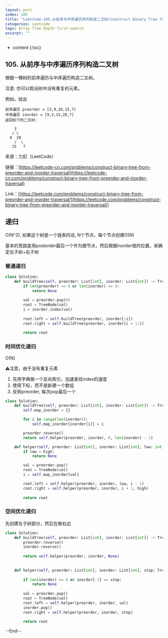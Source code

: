 ```yaml
---
layout: post
index: 105
title: "LeetCode-105.从前序与中序遍历序列构造二叉树(Construct Binary Tree from Preorder and Inorder Traversal)"
categories: Leetcode
tags: Array Tree Depth-first-search
excerpt: ""
---
```


* content
{:toc}

## 105. 从前序与中序遍历序列构造二叉树

根据一棵树的前序遍历与中序遍历构造二叉树。

注意:
你可以假设树中没有重复的元素。

例如，给出

```
前序遍历 preorder = [3,9,20,15,7]
中序遍历 inorder = [9,3,15,20,7]
返回如下的二叉树：

    3
   / \
  9  20
    /  \
   15   7
```

来源：力扣（LeetCode）

链接：[https://leetcode-cn.com/problems/construct-binary-tree-from-preorder-and-inorder-traversal](https://leetcode-cn.com/problems/construct-binary-tree-from-preorder-and-inorder-traversal)

Link：[https://leetcode.com/problems/construct-binary-tree-from-preorder-and-inorder-traversal/](https://leetcode.com/problems/construct-binary-tree-from-preorder-and-inorder-traversal/)

## 递归

O(N^2), 如果这个树是一个链表的话, N个节点，每个节点创建O(N)

基本的思路是用postorder最后一个作为跟节点，然后根据inorder值的位置，来确定左子树+右子树

### 普通递归

```python
class Solution:
    def buildTree(self, preorder: List[int], inorder: List[int]) -> TreeNode:
        if len(preorder) == 0 or len(inorder) == 0:
            return None
        
        val = preorder.pop(0)
        root = TreeNode(val)
        i = inorder.index(val)
   
        root.left = self.buildTree(preorder, inorder[:i])
        root.right = self.buildTree(preorder, inorder[i + 1:])
        
        return root
```

### 时间优化递归

O(N)

⚠️注意，由于没有重复元素

1. 先用字典做一个反向索引，加速查找index的速度
2. 使用下标，而不是新建一个数组
3. 反转preorder, 每次pop最后一个

```python
class Solution:
    def buildTree(self, preorder: List[int], inorder: List[int]) -> TreeNode:
        self.map_inorder = {}

        for i in range(len(inorder)):
            self.map_inorder[inorder[i]] = i

        preorder.reverse()
        return self.helper(preorder, inorder, 0, len(inorder) - 1)

    def helper(self, preorder: List[int], inorder: List[int], low: int, high: int) -> TreeNode:
        if low > high:
            return None

        val = preorder.pop()
        root = TreeNode(val)
        i = self.map_inorder[val]

        root.left = self.helper(preorder, inorder, low, i - 1)
        root.right = self.helper(preorder, inorder, i + 1, high)
        
        return root
```

### 空间优化递归

先创建左子树部分，然后在做右边

```python
class Solution:
    def buildTree(self, preorder: List[int], inorder: List[int]) -> TreeNode:
        preorder.reverse()
        inorder.reverse()
        
        return self.helper(preorder, inorder, None)
    
    
    def helper(self, preorder: List[int], inorder: List[int], stop: TreeNode) -> TreeNode:
             
        if len(inorder) == 0 or inorder[-1] == stop:
            return None
        
        val = preorder.pop()
        root = TreeNode(val)
        root.left = self.helper(preorder, inorder, val)
        inorder.pop()
        root.right = self.helper(preorder, inorder, stop)

        return root
```

--End--


